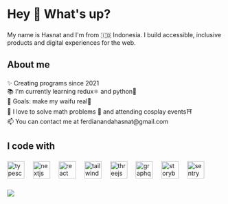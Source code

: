 <h1 align="left">Hey 👋 What's up?</h1>

###

<p align="left">My name is Hasnat and I'm from 🇮🇩 Indonesia. I build accessible, inclusive products and digital experiences for the web.</p>

###

<h2 align="left">About me</h2>

###

<p align="left">✨ Creating programs since 2021<br>📚 I'm currently learning redux⚛️ and python🐍<br>🎯 Goals: make my waifu real👒<br>🎲 I love to solve math problems 🧮 and attending cosplay events⛩️<br>📫 You can contact me at ferdianandahasnat@gmail.com</p>

###

<h2 align="left">I code with</h2>

###

<div align="left">
  <img src="https://cdn.jsdelivr.net/gh/devicons/devicon/icons/typescript/typescript-original.svg" height="40" alt="typescript logo"  />
  <img width="12" />
  <img src="https://skillicons.dev/icons?i=nextjs" height="40" alt="nextjs logo"  />
  <img width="12" />
  <img src="https://cdn.jsdelivr.net/gh/devicons/devicon/icons/react/react-original.svg" height="40" alt="react logo"  />
  <img width="12" />
  <img src="https://cdn.simpleicons.org/tailwindcss/06B6D4" height="40" alt="tailwindcss logo"  />
  <img width="12" />
  <img src="https://skillicons.dev/icons?i=threejs" height="40" alt="threejs logo"  />
  <img width="12" />
  <img src="https://cdn.jsdelivr.net/gh/devicons/devicon/icons/graphql/graphql-plain.svg" height="40" alt="graphql logo"  />
  <img width="12" />
  <img src="https://cdn.jsdelivr.net/gh/devicons/devicon/icons/storybook/storybook-original.svg" height="40" alt="storybook logo"  />
  <img width="12" />
  <img src="https://cdn.simpleicons.org/sentry/362D59" height="40" alt="sentry logo"  />
</div>

###

<img align="left" src="https://visitor-badge.laobi.icu/badge?page_id=hasnat5.hasnat5&left_color=dimgrey&right_color=crimson&left_text=👁 profile view"  />

###
